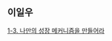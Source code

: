 <h2>이일우</h2><a href="https://www.notion.so/1-a5019066b6574443ad817c23b404ab39?pvs=4#e87d49f00b8b48858a264e9797286aa4">1-3. 나만의 성장 메커니즘을 만들어라</a>